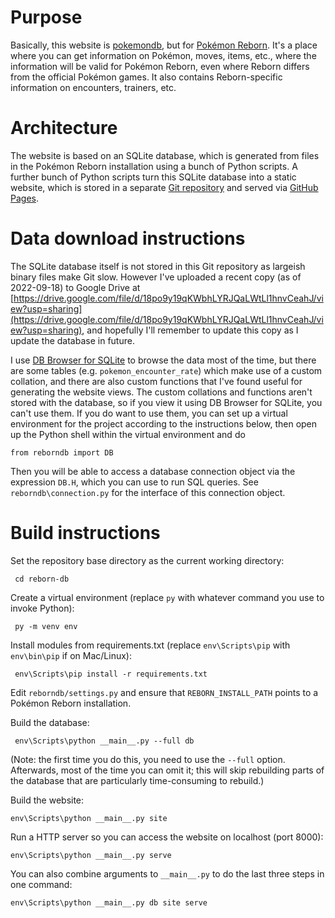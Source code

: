 # Purpose

Basically, this website is [pokemondb](https://pokemondb.net/), but for [Pokémon Reborn](https://www.rebornevo.com/pr/index.html/). It's a place where you can get information on Pokémon, moves, items, etc., where the information will be valid for Pokémon Reborn, even where Reborn differs from the official Pokémon games. It also contains Reborn-specific information on encounters, trainers, etc.

# Architecture

The website is based on an SQLite database, which is generated from files in the Pokémon Reborn installation using a bunch of Python scripts. A further bunch of Python scripts turn this SQLite database into a static website, which is stored in a separate [Git repository](https://github.com/Andrew-Foote/reborn-db-site) and served via [GitHub Pages](https://andrew-foote.github.io/reborn-db-site).

# Data download instructions

The SQLite database itself is not stored in this Git repository as largeish binary files make Git slow. However I've uploaded a recent copy (as of 2022-09-18) to Google Drive at [https://drive.google.com/file/d/18po9y19qKWbhLYRJQaLWtLl1hnvCeahJ/view?usp=sharing](https://drive.google.com/file/d/18po9y19qKWbhLYRJQaLWtLl1hnvCeahJ/view?usp=sharing), and hopefully I'll remember to update this copy as I update the database in future.

I use [DB Browser for SQLite](https://sqlitebrowser.org/) to browse the data most of the time, but there are some tables (e.g. `pokemon_encounter_rate`) which make use of a custom collation, and there are also custom functions that I've found useful for generating the website views. The custom collations and functions aren't stored with the database, so if you view it using DB Browser for SQLite, you can't use them. If you do want to use them, you can set up a virtual environment for the project according to the instructions below, then open up the Python shell within the virtual environment and do

    from reborndb import DB

Then you will be able to access a database connection object via the expression `DB.H`, which you can use to run SQL queries. See `reborndb\connection.py` for the interface of this connection object.

# Build instructions

Set the repository base directory as the current working directory:

     cd reborn-db

Create a virtual environment (replace `py` with whatever command you use to invoke Python):

     py -m venv env

Install modules from requirements.txt (replace `env\Scripts\pip` with `env\bin\pip` if on Mac/Linux):

     env\Scripts\pip install -r requirements.txt

Edit `reborndb/settings.py` and ensure that `REBORN_INSTALL_PATH` points to a Pokémon Reborn installation.

Build the database:

     env\Scripts\python __main__.py --full db

(Note: the first time you do this, you need to use the `--full` option. Afterwards, most of the time you can omit it; this will skip rebuilding parts of the database that are particularly time-consuming to rebuild.)

Build the website:

    env\Scripts\python __main__.py site

Run a HTTP server so you can access the website on localhost (port 8000):

    env\Scripts\python __main__.py serve

You can also combine arguments to `__main__.py` to do the last three steps in one command:

    env\Scripts\python __main__.py db site serve